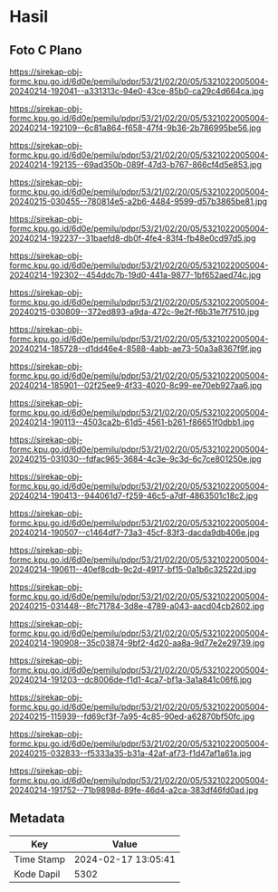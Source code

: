 # Hasil

## Foto C Plano

https://sirekap-obj-formc.kpu.go.id/6d0e/pemilu/pdpr/53/21/02/20/05/5321022005004-20240214-192041--a331313c-94e0-43ce-85b0-ca29c4d664ca.jpg

https://sirekap-obj-formc.kpu.go.id/6d0e/pemilu/pdpr/53/21/02/20/05/5321022005004-20240214-192109--6c81a864-f658-47f4-9b36-2b786995be56.jpg

https://sirekap-obj-formc.kpu.go.id/6d0e/pemilu/pdpr/53/21/02/20/05/5321022005004-20240214-192135--69ad350b-089f-47d3-b767-866cf4d5e853.jpg

https://sirekap-obj-formc.kpu.go.id/6d0e/pemilu/pdpr/53/21/02/20/05/5321022005004-20240215-030455--780814e5-a2b6-4484-9599-d57b3865be81.jpg

https://sirekap-obj-formc.kpu.go.id/6d0e/pemilu/pdpr/53/21/02/20/05/5321022005004-20240214-192237--31baefd8-db0f-4fe4-83f4-fb48e0cd97d5.jpg

https://sirekap-obj-formc.kpu.go.id/6d0e/pemilu/pdpr/53/21/02/20/05/5321022005004-20240214-192302--454ddc7b-19d0-441a-9877-1bf652aed74c.jpg

https://sirekap-obj-formc.kpu.go.id/6d0e/pemilu/pdpr/53/21/02/20/05/5321022005004-20240215-030809--372ed893-a9da-472c-9e2f-f6b31e7f7510.jpg

https://sirekap-obj-formc.kpu.go.id/6d0e/pemilu/pdpr/53/21/02/20/05/5321022005004-20240214-185728--d1dd46e4-8588-4abb-ae73-50a3a8367f9f.jpg

https://sirekap-obj-formc.kpu.go.id/6d0e/pemilu/pdpr/53/21/02/20/05/5321022005004-20240214-185901--02f25ee9-4f33-4020-8c99-ee70eb927aa6.jpg

https://sirekap-obj-formc.kpu.go.id/6d0e/pemilu/pdpr/53/21/02/20/05/5321022005004-20240214-190113--4503ca2b-61d5-4561-b261-f86651f0dbb1.jpg

https://sirekap-obj-formc.kpu.go.id/6d0e/pemilu/pdpr/53/21/02/20/05/5321022005004-20240215-031030--fdfac965-3684-4c3e-9c3d-6c7ce801250e.jpg

https://sirekap-obj-formc.kpu.go.id/6d0e/pemilu/pdpr/53/21/02/20/05/5321022005004-20240214-190413--944061d7-f259-46c5-a7df-4863501c18c2.jpg

https://sirekap-obj-formc.kpu.go.id/6d0e/pemilu/pdpr/53/21/02/20/05/5321022005004-20240214-190507--c1464df7-73a3-45cf-83f3-dacda9db406e.jpg

https://sirekap-obj-formc.kpu.go.id/6d0e/pemilu/pdpr/53/21/02/20/05/5321022005004-20240214-190611--40ef8cdb-9c2d-4917-bf15-0a1b6c32522d.jpg

https://sirekap-obj-formc.kpu.go.id/6d0e/pemilu/pdpr/53/21/02/20/05/5321022005004-20240215-031448--8fc71784-3d8e-4789-a043-aacd04cb2602.jpg

https://sirekap-obj-formc.kpu.go.id/6d0e/pemilu/pdpr/53/21/02/20/05/5321022005004-20240214-190908--35c03874-9bf2-4d20-aa8a-9d77e2e29739.jpg

https://sirekap-obj-formc.kpu.go.id/6d0e/pemilu/pdpr/53/21/02/20/05/5321022005004-20240214-191203--dc8006de-f1d1-4ca7-bf1a-3a1a841c06f6.jpg

https://sirekap-obj-formc.kpu.go.id/6d0e/pemilu/pdpr/53/21/02/20/05/5321022005004-20240215-115939--fd69cf3f-7a95-4c85-90ed-a62870bf50fc.jpg

https://sirekap-obj-formc.kpu.go.id/6d0e/pemilu/pdpr/53/21/02/20/05/5321022005004-20240215-032833--f5333a35-b31a-42af-af73-f1d47af1a61a.jpg

https://sirekap-obj-formc.kpu.go.id/6d0e/pemilu/pdpr/53/21/02/20/05/5321022005004-20240214-191752--71b9898d-89fe-46d4-a2ca-383df46fd0ad.jpg


## Metadata

| Key        | Value               |
| ---------- | ------------------- |
| Time Stamp | 2024-02-17 13:05:41 |
| Kode Dapil | 5302                |



